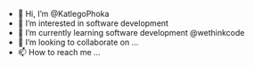 - 👋 Hi, I’m @KatlegoPhoka
- 👀 I’m interested in software development
- 🌱 I’m currently learning software development @wethinkcode
- 💞️ I’m looking to collaborate on ...
- 📫 How to reach me ...

<!---
KatlegoPhoka/KatlegoPhoka is a ✨ special ✨ repository because its `README.md` (this file) appears on your GitHub profile.
You can click the Preview link to take a look at your changes.
--->
